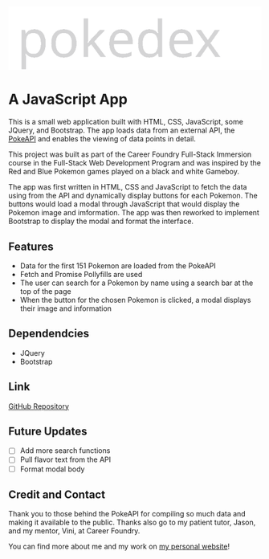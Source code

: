 ![pokedex logo](/img/darkmodelogo.svg)

# A JavaScript App

This is a small web application built with HTML, CSS, JavaScript, some JQuery, and Bootstrap.  The app loads data from an external API, the [PokeAPI](https://pokeapi.co/docs/v2") and enables the viewing of data points in detail.

This project was built as part of the Career Foundry Full-Stack Immersion course in the Full-Stack Web Development Program and was inspired by the Red and Blue Pokemon games played on a black and white Gameboy.

The app was first written in HTML, CSS and JavaScript to fetch the data using from the API and dynamically display buttons for each Pokemon.  The buttons would load a modal through JavaScript that would display the Pokemon image and imformation.  The app was then reworked to implement Bootstrap to display the modal and format the interface.

## Features

- Data for the first 151 Pokemon are loaded from the PokeAPI
- Fetch and Promise Pollyfills are used
- The user can search for a Pokemon by name using a search bar at the top of the page
- When the button for the chosen Pokemon is clicked, a modal displays their image and information

## Dependendcies

- JQuery
- Bootstrap

<!-- add screenshots here -->

## Link

<!-- add link to like app here -->
[GitHub Repository](https://github.com/lladysmall/Pokedex)

## Future Updates
- [ ] Add more search functions
- [ ] Pull flavor text from the API
- [ ] Format modal body

## Credit and Contact

Thank you to those behind the PokeAPI for compiling so much data and making it available to the public.
Thanks also go to my patient tutor, Jason, and my mentor, Vini, at Career Foundry.

You can find more about me and my work on [my personal website](https://lladysmall.github.io/portfolio-website/)!
